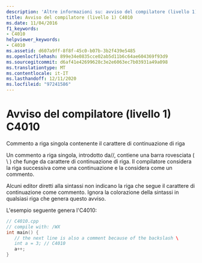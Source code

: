 ```yaml
---
description: 'Altre informazioni su: avviso del compilatore (livello 1) C4010'
title: Avviso del compilatore (livello 1) C4010
ms.date: 11/04/2016
f1_keywords:
- C4010
helpviewer_keywords:
- C4010
ms.assetid: d607a9ff-8f8f-45c0-b07b-3b2f439e5485
ms.openlocfilehash: 899e34e0835cce02ab5d11b6c64ae604369f93d9
ms.sourcegitcommit: d6af41e42699628c3e2e6063ec7b03931a49a098
ms.translationtype: MT
ms.contentlocale: it-IT
ms.lasthandoff: 12/11/2020
ms.locfileid: "97241586"
---
```

# <a name="compiler-warning-level-1-c4010"></a>Avviso del compilatore (livello 1) C4010

Commento a riga singola contenente il carattere di continuazione di riga

Un commento a riga singola, introdotto da//, contiene una barra rovesciata ( \\ ) che funge da carattere di continuazione di riga. Il compilatore considera la riga successiva come una continuazione e la considera come un commento.

Alcuni editor diretti alla sintassi non indicano la riga che segue il carattere di continuazione come commento. Ignora la colorazione della sintassi in qualsiasi riga che genera questo avviso.

L'esempio seguente genera l'C4010:

```cpp
// C4010.cpp
// compile with: /WX
int main() {
   // the next line is also a comment because of the backslash \
   int a = 3; // C4010
   a++;
}
```
